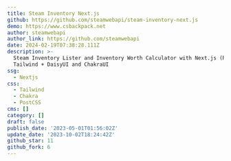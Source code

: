 ```yaml
---
title: Steam Inventory Next.js
github: https://github.com/steamwebapi/steam-inventory-next.js
demo: https://www.csbackpack.net
author: steamwebapi
author_link: https://github.com/steamwebapi
date: 2024-02-19T07:38:28.111Z
description: >-
  Steam Inventory Lister and Inventory Worth Calculator with Next.js (React) +
  Tailwind + DaisyUI and ChakraUI
ssg:
  - Nextjs
css:
  - Tailwind
  - Chakra
  - PostCSS
cms: []
category: []
draft: false
publish_date: '2023-05-01T01:56:02Z'
update_date: '2023-10-02T18:24:42Z'
github_star: 11
github_fork: 6
---
```

